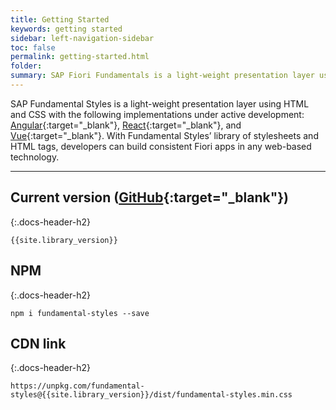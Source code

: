 ```yaml
---
title: Getting Started
keywords: getting started
sidebar: left-navigation-sidebar
toc: false
permalink: getting-started.html
folder:
summary: SAP Fiori Fundamentals is a light-weight presentation layer using HTML and CSS. With Fiori Fundamentals’ library of stylesheets and HTML tags, developers can build consistent Fiori apps in any web-based technology.
---
```

 SAP Fundamental Styles is a light-weight presentation layer using HTML and CSS with the following implementations under active development: [Angular](https://sap.github.io/fundamental-ngx/){:target="_blank"}, [React](https://sap.github.io/fundamental-react/){:target="_blank"}, and [Vue](https://sap.github.io/fundamental-vue/){:target="_blank"}. With Fundamental Styles’ library of stylesheets and HTML tags, developers can build consistent Fiori apps in any web-based technology.
 
<hr>

## Current version ([GitHub](https://github.com/SAP/fundamental-styles/releases){:target="_blank"})
{:.docs-header-h2}

````
{{site.library_version}}
````

## NPM
{:.docs-header-h2}

````
npm i fundamental-styles --save
````

## CDN link
{:.docs-header-h2}

```
https://unpkg.com/fundamental-styles@{{site.library_version}}/dist/fundamental-styles.min.css
```